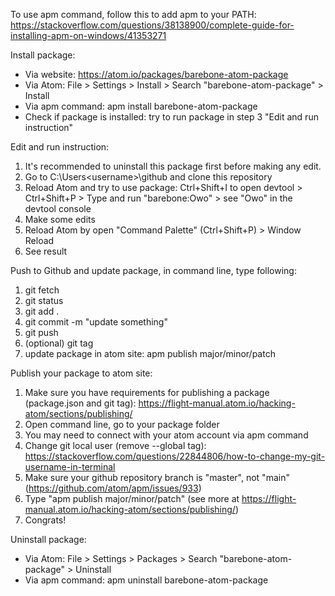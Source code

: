 To use apm command, follow this to add apm to your PATH: https://stackoverflow.com/questions/38138900/complete-guide-for-installing-apm-on-windows/41353271

Install package:
- Via website: https://atom.io/packages/barebone-atom-package
- Via Atom: File > Settings > Install > Search "barebone-atom-package" > Install
- Via apm command: apm install barebone-atom-package
- Check if package is installed: try to run package in step 3 "Edit and run instruction"

Edit and run instruction:
1. It's recommended to uninstall this package first before making any edit.
2. Go to C:\Users\<username>\github and clone this repository
3. Reload Atom and try to use package: Ctrl+Shift+I to open devtool > Ctrl+Shift+P > Type and run "barebone:Owo" > see "Owo" in the devtool console
4. Make some edits
5. Reload Atom by open "Command Palette" (Ctrl+Shift+P) > Window Reload
6. See result

Push to Github and update package, in command line, type following:
1. git fetch
2. git status
3. git add .
4. git commit -m "update something"
5. git push
6. (optional) git tag
7. update package in atom site: apm publish major/minor/patch

Publish your package to atom site:
1. Make sure you have requirements for publishing a package (package.json and git tag): https://flight-manual.atom.io/hacking-atom/sections/publishing/
2. Open command line, go to your package folder
3. You may need to connect with your atom account via apm command
4. Change git local user (remove --global tag): https://stackoverflow.com/questions/22844806/how-to-change-my-git-username-in-terminal
5. Make sure your github repository branch is "master", not "main" (https://github.com/atom/apm/issues/933)
6. Type "apm publish major/minor/patch" (see more at https://flight-manual.atom.io/hacking-atom/sections/publishing/)
7. Congrats!
[](https://i.imgur.com/gJ4KcxA.png)
[](https://i.imgur.com/ZiCU86o.png)

Uninstall package:
- Via Atom: File > Settings > Packages > Search "barebone-atom-package" > Uninstall
- Via apm command: apm uninstall barebone-atom-package
